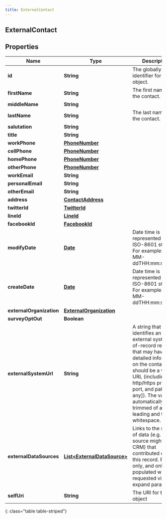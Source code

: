 ```yaml
---
title: ExternalContact
---
```

## ExternalContact


## Properties

| Name | Type | Description | Notes |
| ------------ | ------------- | ------------- | ------------- |
| **id** | **String** | The globally unique identifier for the object. |  [optional] |
| **firstName** | **String** | The first name of the contact. |  |
| **middleName** | **String** |  |  [optional] |
| **lastName** | **String** | The last name of the contact. |  |
| **salutation** | **String** |  |  [optional] |
| **title** | **String** |  |  [optional] |
| **workPhone** | [**PhoneNumber**](PhoneNumber.html) |  |  [optional] |
| **cellPhone** | [**PhoneNumber**](PhoneNumber.html) |  |  [optional] |
| **homePhone** | [**PhoneNumber**](PhoneNumber.html) |  |  [optional] |
| **otherPhone** | [**PhoneNumber**](PhoneNumber.html) |  |  [optional] |
| **workEmail** | **String** |  |  [optional] |
| **personalEmail** | **String** |  |  [optional] |
| **otherEmail** | **String** |  |  [optional] |
| **address** | [**ContactAddress**](ContactAddress.html) |  |  [optional] |
| **twitterId** | [**TwitterId**](TwitterId.html) |  |  [optional] |
| **lineId** | [**LineId**](LineId.html) |  |  [optional] |
| **facebookId** | [**FacebookId**](FacebookId.html) |  |  [optional] |
| **modifyDate** | [**Date**](Date.html) | Date time is represented as an ISO-8601 string. For example: yyyy-MM-ddTHH:mm:ss.SSSZ |  [optional] |
| **createDate** | [**Date**](Date.html) | Date time is represented as an ISO-8601 string. For example: yyyy-MM-ddTHH:mm:ss.SSSZ |  [optional] |
| **externalOrganization** | [**ExternalOrganization**](ExternalOrganization.html) |  |  [optional] |
| **surveyOptOut** | **Boolean** |  |  [optional] |
| **externalSystemUrl** | **String** | A string that identifies an external system-of-record resource that may have more detailed information on the contact. It should be a valid URL (including the http/https protocol, port, and path [if any]). The value is automatically trimmed of any leading and trailing whitespace. |  [optional] |
| **externalDataSources** | [**List&lt;ExternalDataSource&gt;**](ExternalDataSource.html) | Links to the sources of data (e.g. one source might be a CRM) that contributed data to this record.  Read-only, and only populated when requested via expand param. |  [optional] |
| **selfUri** | **String** | The URI for this object |  [optional] |
{: class="table table-striped"}



